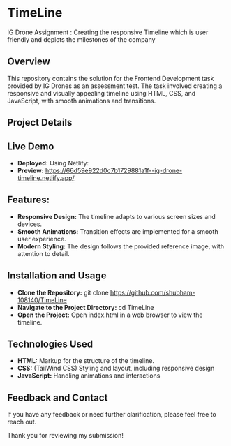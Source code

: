 # TimeLine
IG Drone Assignment : Creating the responsive Timeline which is user friendly and depicts the milestones of the company

## Overview
This repository contains the solution for the Frontend Development task provided by IG Drones as an assessment test. The task involved creating a responsive and visually appealing timeline using HTML, CSS, and JavaScript, with smooth animations and transitions.




## Project Details
## Live Demo
* **Deployed:** Using Netlify:
* **Preview:** https://66d59e922d0c7b1729881a1f--ig-drone-timeline.netlify.app/

## Features:
* **Responsive Design:** The timeline adapts to various screen sizes and devices.
* **Smooth Animations:** Transition effects are implemented for a smooth user experience.
* **Modern Styling:** The design follows the provided reference image, with attention to detail.

## Installation and Usage

* **Clone the Repository:** git clone https://github.com/shubham-108140/TimeLine
* **Navigate to the Project Directory:** cd TimeLine
* **Open the Project:** Open index.html in a web browser to view the timeline.
## Technologies Used
* **HTML:** Markup for the structure of the timeline.
* **CSS:** (TailWind CSS) Styling and layout, including responsive design
* **JavaScript:** Handling animations and interactions

## Feedback and Contact
If you have any feedback or need further clarification, please feel free to reach out.

Thank you for reviewing my submission!
